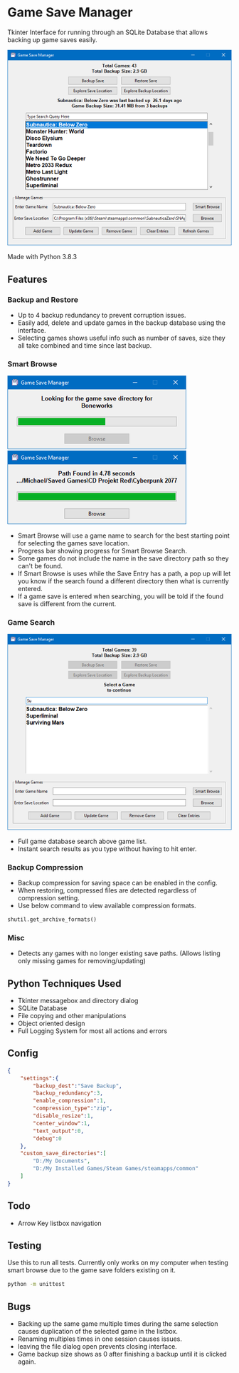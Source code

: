 # Game Save Manager

Tkinter Interface for running through an SQLite Database that allows backing up game saves easily.

![Image of Game Save Manager](https://raw.githubusercontent.com/Concrete18/Game-Save-Manager/master/images/Screenshot.png)

Made with Python 3.8.3

## Features

### Backup and Restore

* Up to 4 backup redundancy to prevent corruption issues.
* Easily add, delete and update games in the backup database using the interface.
* Selecting games shows useful info such as number of saves, size they all take combined and time since last backup.

### Smart Browse

![Image of Smart Browse](https://raw.githubusercontent.com/Concrete18/Game-Save-Manager/master/images/Smart%20Browse%20Progress.png)
![Image of Smart Browse](https://raw.githubusercontent.com/Concrete18/Game-Save-Manager/master/images/Smart%20Browse%20Complete.png)

* Smart Browse will use a game name to search for the best starting point for selecting the games save location.
* Progress bar showing progress for Smart Browse Search.
* Some games do not include the name in the save directory path so they can't be found.
* If Smart Browse is uses while the Save Entry has a path, a pop up will let you know if the search found a
different directory then what is currently entered.
* If a game save is entered when searching, you will be told if the found save is different from the current.

### Game Search

![Image of Smart Browse](https://raw.githubusercontent.com/Concrete18/Game-Save-Manager/master/images/Search%20Example.png)

* Full game database search above game list.
* Instant search results as you type without having to hit enter.

### Backup Compression

* Backup compression for saving space can be enabled in the config.
* When restoring, compressed files are detected regardless of compression setting.
* Use below command to view available compression formats.

```python
shutil.get_archive_formats()
```

### Misc

* Detects any games with no longer existing save paths. (Allows listing only missing games for removing/updating)

## Python Techniques Used

* Tkinter messagebox and directory dialog
* SQLite Database
* File copying and other manipulations
* Object oriented design
* Full Logging System for most all actions and errors

## Config

```json
{
    "settings":{
        "backup_dest":"Save Backup",
        "backup_redundancy":3,
        "enable_compression":1,
        "compression_type":"zip",
        "disable_resize":1,
        "center_window":1,
        "text_output":0,
        "debug":0
    },
    "custom_save_directories":[
        "D:/My Documents",
        "D:/My Installed Games/Steam Games/steamapps/common"
    ]
}
```

## Todo

* Arrow Key listbox navigation

## Testing

Use this to run all tests. Currently only works on my computer when testing smart browse due to the
game save folders existing on it.

```cmd
python -m unittest
```

## Bugs

* Backing up the same game multiple times during the same selection causes duplication of the selected game in the
listbox.
* Renaming multiples times in one session causes issues.
* leaving the file dialog open prevents closing interface.
* Game backup size shows as 0 after finishing a backup until it is clicked again.
